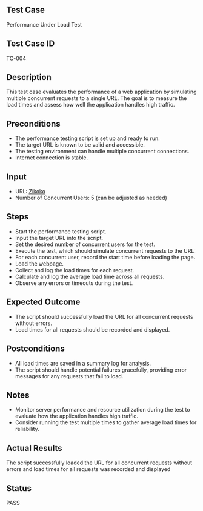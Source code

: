 

## Test Case
Performance Under Load Test
## Test Case ID
TC-004
## Description
This test case evaluates the performance of a web application by simulating multiple concurrent requests to a single URL. The goal is to measure the load times and assess how well the application handles high traffic.
## Preconditions
- The performance testing script is set up and ready to run.
- The target URL is known to be valid and accessible.
- The testing environment can handle multiple concurrent connections.
- Internet connection is stable.
## Input
- URL: [Zikoko](https://www.zikoko.com)
- Number of Concurrent Users: 5 (can be adjusted as needed)
## Steps
- Start the performance testing script.
- Input the target URL into the script.
- Set the desired number of concurrent users for the test.
- Execute the test, which should simulate concurrent requests to the URL:
- For each concurrent user, record the start time before loading the page.
- Load the webpage.
- Collect and log the load times for each request.
- Calculate and log the average load time across all requests.
- Observe any errors or timeouts during the test.
## Expected Outcome
- The script should successfully load the URL for all concurrent requests without errors.
- Load times for all requests should be recorded and displayed.
## Postconditions
- All load times are saved in a summary log for analysis.
- The script should handle potential failures gracefully, providing error messages for any requests that fail to load.
## Notes
- Monitor server performance and resource utilization during the test to evaluate how the application handles high traffic.
- Consider running the test multiple times to gather average load times for reliability.
## Actual Results
The script successfully loaded the URL for all concurrent requests without errors and load times for all requests was recorded and displayed
## Status
PASS


